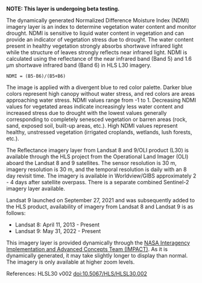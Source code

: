 **NOTE: This layer is undergoing beta testing.**

The dynamically generated Normalized Difference Moisture Index (NDMI) imagery layer is an index to determine vegetation water content and monitor drought. NDMI is sensitive to liquid water content in vegetation and can provide an indicator of vegetation stress due to drought. The water content present in healthy vegetation strongly absorbs shortwave infrared light while the structure of leaves strongly reflects near infrared light. NDMI is calculated using the reflectance of the near infrared band (Band 5) and 1.6 µm shortwave infrared band (Band 6) in HLS L30 imagery.

`NDMI = (B5-B6)/(B5+B6)`

The image is applied with a divergent blue to red color palette. Darker blue colors represent high canopy without water stress, and red colors are areas approaching water stress. NDMI values range from -1 to 1. Decreasing NDMI values for vegetated areas indicate increasingly less water content and increased stress due to drought with the lowest values generally corresponding to completely senesced vegetation or barren areas (rock, sand, exposed soil, built-up areas, etc.). High NDMI values represent healthy, unstressed vegetation (irrigated croplands, wetlands, lush forests, etc.).

The Reflectance imagery layer from Landsat 8 and 9/OLI product (L30) is available through the HLS project from the Operational Land Imager (OLI) aboard the Landsat 8 and 9 satellites. The sensor resolution is 30 m, imagery resolution is 30 m, and the temporal resolution is daily with an 8 day revisit time. The imagery is available in Worldview/GIBS approximately 2 - 4 days after satellite overpass. There is a separate combined Sentinel-2 imagery layer available.

Landsat 9 launched on September 27, 2021 and was subsequently added to the HLS product, availability of imagery from Landsat 8 and Landsat 9 is as follows:
- Landsat 8: April 11, 2013 - Present
- Landsat 9: May 31, 2022 - Present

This imagery layer is provided dynamically through the [NASA Interagency Implementation and Advanced Concepts Team (IMPACT)](https://www.earthdata.nasa.gov/about/impact). As it is dynamically generated, it may take slightly longer to display than normal. The imagery is only available at higher zoom levels.

References: HLSL30 v002 [doi:10.5067/HLS/HLSL30.002](https://doi.org/10.5067/HLS/HLSL30.002)